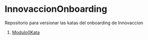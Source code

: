 # InnovaccionOnboarding
Repositorio para versionar las katas del onboarding de Innovaccion
1. [Modulo0Kata](ship-manual.ipynb)
